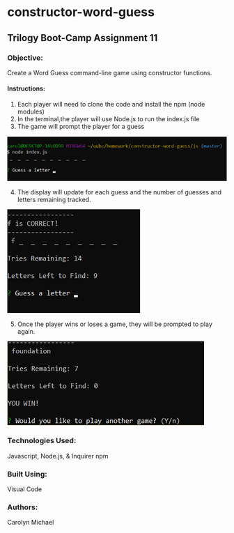 # constructor-word-guess

## Trilogy Boot-Camp Assignment 11

### Objective: 
Create a Word Guess command-line game using constructor functions.

#### Instructions: 
1. Each player will need to clone the code and install the npm (node modules)
2. In the terminal,the player will use Node.js to run the index.js file 
3. The game will prompt the player for a guess

![Start-Game](./images/start-game.png?raw=true "Start Game Example")

4. The display will update for each guess and the number of guesses and letters remaining tracked. 

![Play-Game](./images/play-game.png?raw=true "Playing Example")

5. Once the player wins or loses a game, they will be prompted to play again.

![Play-Again](./images/play-again.png?raw=true "Play Again Prompt")

### Technologies Used:
Javascript, Node.js, & Inquirer npm

### Built Using:
Visual Code

### Authors:
Carolyn Michael